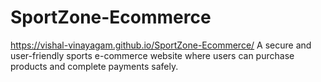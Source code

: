 # SportZone-Ecommerce
 https://vishal-vinayagam.github.io/SportZone-Ecommerce/
A secure and user-friendly sports e-commerce website where users can purchase products and complete payments safely.
